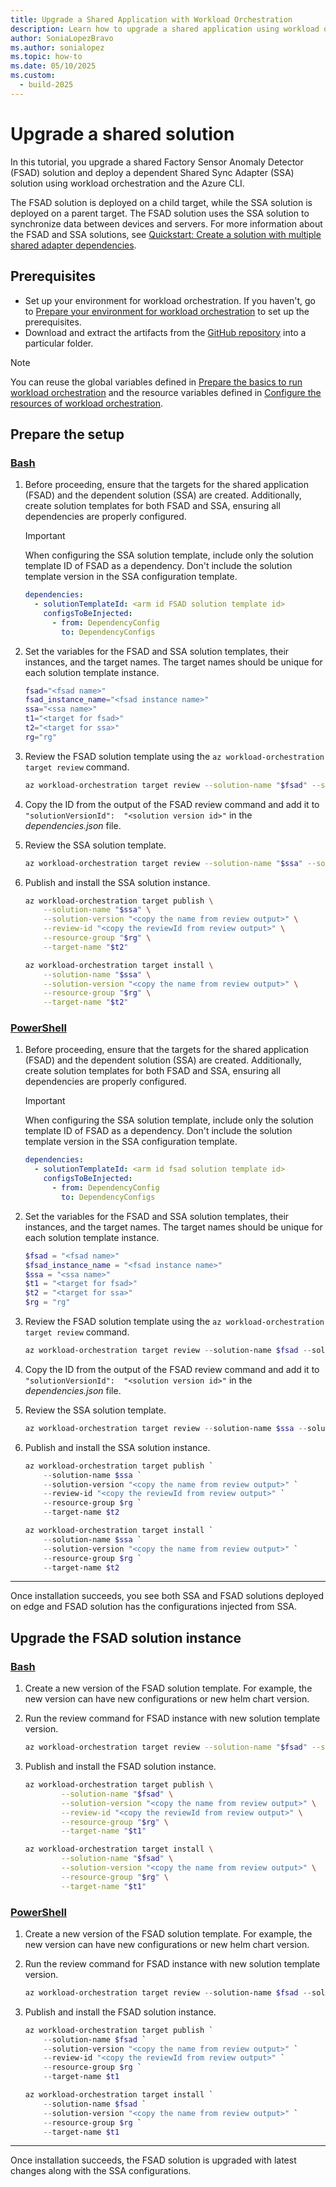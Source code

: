 ```yaml
---
title: Upgrade a Shared Application with Workload Orchestration
description: Learn how to upgrade a shared application using workload orchestration via CLI.
author: SoniaLopezBravo
ms.author: sonialopez
ms.topic: how-to
ms.date: 05/10/2025
ms.custom:
  - build-2025
---
```


# Upgrade a shared solution

In this tutorial, you upgrade a shared Factory Sensor Anomaly Detector (FSAD) solution and deploy a dependent Shared Sync Adapter (SSA) solution using workload orchestration and the Azure CLI. 

The FSAD solution is deployed on a child target, while the SSA solution is deployed on a parent target. The FSAD solution uses the SSA solution to synchronize data between devices and servers. For more information about the FSAD and SSA solutions, see [Quickstart: Create a solution with multiple shared adapter dependencies](quickstart-solution-multiple-shared-adapter-dependency.md).

## Prerequisites

- Set up your environment for workload orchestration. If you haven't, go to [Prepare your environment for workload orchestration](initial-setup-environment.md) to set up the prerequisites.
- Download and extract the artifacts from the [GitHub repository](https://github.com/microsoft/AEP/blob/main/content/en/docs/Configuration%20Manager%20(Public%20Preview)/Scripts%20for%20Onboarding/Configuration%20manager%20files.zip) into a particular folder. 

> [!NOTE]
> You can reuse the global variables defined in [Prepare the basics to run workload orchestration](initial-setup-environment.md#prepare-the-basics-to-run-workload-orchestration) and the resource variables defined in [Configure the resources of workload orchestration](initial-setup-configuration.md#configure-the-resources-of-workload-orchestration).


## Prepare the setup

### [Bash](#tab/bash)

1. Before proceeding, ensure that the targets for the shared application (FSAD) and the dependent solution (SSA) are created. Additionally, create solution templates for both FSAD and SSA, ensuring all dependencies are properly configured.

    > [!IMPORTANT]
    > When configuring the SSA solution template, include only the solution template ID of FSAD as a dependency. Don't include the solution template version in the SSA configuration template.
    
    ```yaml
    dependencies:
      - solutionTemplateId: <arm id FSAD solution template id>
        configsToBeInjected:
          - from: DependencyConfig
            to: DependencyConfigs
    ```

1. Set the variables for the FSAD and SSA solution templates, their instances, and the target names. The target names should be unique for each solution template instance.

    ```bash
    fsad="<fsad name>"
    fsad_instance_name="<fsad instance name>"
    ssa="<ssa name>"
    t1="<target for fsad>"
    t2="<target for ssa>"
    rg="rg"
    ```

1. Review the FSAD solution template using the `az workload-orchestration target review` command.

    ```bash 
    az workload-orchestration target review --solution-name "$fsad" --solution-version 1.0.0 --resource-group "$rg" --target-name "$t1" --solution-instance-name "$fsad_instance_name"
    ```

1. Copy the ID from the output of the FSAD review command and add it to `"solutionVersionId":  "<solution version id>"` in the *dependencies.json* file. 
1. Review the SSA solution template.

    ```bash 
    az workload-orchestration target review --solution-name "$ssa" --solution-version 1.0.0 --resource-group "$rg" --target-name "$t2" --solution-dependencies "@dependencies.json" 
    ```

1. Publish and install the SSA solution instance.

    ```bash 
    az workload-orchestration target publish \
        --solution-name "$ssa" \
        --solution-version "<copy the name from review output>" \
        --review-id "<copy the reviewId from review output>" \
        --resource-group "$rg" \
        --target-name "$t2"

    az workload-orchestration target install \
        --solution-name "$ssa" \
        --solution-version "<copy the name from review output>" \
        --resource-group "$rg" \
        --target-name "$t2"
    ```

### [PowerShell](#tab/powershell)

1. Before proceeding, ensure that the targets for the shared application (FSAD) and the dependent solution (SSA) are created. Additionally, create solution templates for both FSAD and SSA, ensuring all dependencies are properly configured.

    > [!IMPORTANT]
    > When configuring the SSA solution template, include only the solution template ID of FSAD as a dependency. Don't include the solution template version in the SSA configuration template.
    
    ```yaml
    dependencies:
      - solutionTemplateId: <arm id fsad solution template id>
        configsToBeInjected:
          - from: DependencyConfig
            to: DependencyConfigs
    ```

1. Set the variables for the FSAD and SSA solution templates, their instances, and the target names. The target names should be unique for each solution template instance.

    ```powershell
    $fsad = "<fsad name>"
    $fsad_instance_name = "<fsad instance name>"
    $ssa = "<ssa name>"
    $t1 = "<target for fsad>"
    $t2 = "<target for ssa>"
    $rg = "rg"
    ```

1. Review the FSAD solution template using the `az workload-orchestration target review` command.

    ```powershell
    az workload-orchestration target review --solution-name $fsad --solution-version 1.0.0 --resource-group $rg --target-name $t1 --solution-instance-name $fsad_instance_name
    ```

1. Copy the ID from the output of the FSAD review command and add it to `"solutionVersionId":  "<solution version id>"` in the *dependencies.json* file. 
1. Review the SSA solution template.

    ```powershell
    az workload-orchestration target review --solution-name $ssa --solution-version 1.0.0 --resource-group $rg --target-name $t2 --solution-dependencies "@dependencies.json"
    ```

1. Publish and install the SSA solution instance.

    ```powershell
    az workload-orchestration target publish `
        --solution-name $ssa `
        --solution-version "<copy the name from review output>" `
        --review-id "<copy the reviewId from review output>" `
        --resource-group $rg `
        --target-name $t2

    az workload-orchestration target install `
        --solution-name $ssa `
        --solution-version "<copy the name from review output>" `
        --resource-group $rg `
        --target-name $t2
    ```

***

Once installation succeeds, you see both SSA and FSAD solutions deployed on edge and FSAD solution has the configurations injected from SSA.

## Upgrade the FSAD solution instance

### [Bash](#tab/bash)

1. Create a new version of the FSAD solution template. For example, the new version can have new configurations or new helm chart version.
1. Run the review command for FSAD instance with new solution template version.

    ```bash
    az workload-orchestration target review --solution-name "$fsad" --solution-version "<new version>" --resource-group "$rg" --target-name "$t1" --solution-instance-name "$fsad_instance_name"
    ```

1. Publish and install the FSAD solution instance.

    ```bash
    az workload-orchestration target publish \
            --solution-name "$fsad" \
            --solution-version "<copy the name from review output>" \
            --review-id "<copy the reviewId from review output>" \
            --resource-group "$rg" \
            --target-name "$t1"
    
    az workload-orchestration target install \
            --solution-name "$fsad" \
            --solution-version "<copy the name from review output>" \
            --resource-group "$rg" \
            --target-name "$t1"
    ```

### [PowerShell](#tab/powershell)

1. Create a new version of the FSAD solution template. For example, the new version can have new configurations or new helm chart version.
1. Run the review command for FSAD instance with new solution template version.

    ```powershell
    az workload-orchestration target review --solution-name $fsad --solution-version "<new version>" --resource-group $rg --target-name $t1 --solution-instance-name $fsad_instance_name
    ```

1. Publish and install the FSAD solution instance.

    ```powershell
    az workload-orchestration target publish `
        --solution-name $fsad `
        --solution-version "<copy the name from review output>" `
        --review-id "<copy the reviewId from review output>" `
        --resource-group $rg `
        --target-name $t1

    az workload-orchestration target install `
        --solution-name $fsad `
        --solution-version "<copy the name from review output>" `
        --resource-group $rg `
        --target-name $t1
    ```

***

Once installation succeeds, the FSAD solution is upgraded with latest changes along with the SSA configurations.